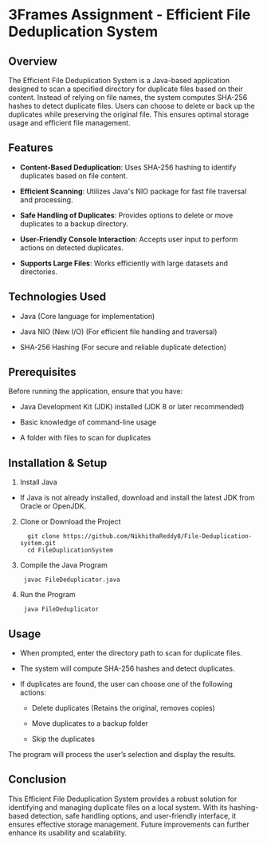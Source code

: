 # 3Frames Assignment - Efficient File Deduplication System


## Overview

The Efficient File Deduplication System is a Java-based application designed to scan a specified directory for duplicate files based on their content. Instead of relying on file names, the system computes SHA-256 hashes to detect duplicate files. Users can choose to delete or back up the duplicates while preserving the original file. This ensures optimal storage usage and efficient file management.



## Features

  - **Content-Based Deduplication**: Uses SHA-256 hashing to identify duplicates based on file content.
  
  - **Efficient Scanning**: Utilizes Java's NIO package for fast file traversal and processing.
  
  - **Safe Handling of Duplicates**: Provides options to delete or move duplicates to a backup directory.
  
  - **User-Friendly Console Interaction**: Accepts user input to perform actions on detected duplicates.
  
  - **Supports Large Files**: Works efficiently with large datasets and directories.

## Technologies Used

  - Java (Core language for implementation)

  - Java NIO (New I/O) (For efficient file handling and traversal)

  - SHA-256 Hashing (For secure and reliable duplicate detection)

## Prerequisites

   Before running the application, ensure that you have:

  - Java Development Kit (JDK) installed (JDK 8 or later recommended)
  
  - Basic knowledge of command-line usage
  
  - A folder with files to scan for duplicates

## Installation & Setup

  1. Install Java

  - If Java is not already installed, download and install the latest JDK from Oracle or OpenJDK.

  2. Clone or Download the Project
    
           git clone https://github.com/NikhithaReddy8/File-Deduplication-system.git
           cd FileDuplicationSystem

  3. Compile the Java Program

          javac FileDeduplicator.java

  4. Run the Program

          java FileDeduplicator

## Usage

  - When prompted, enter the directory path to scan for duplicate files.

  - The system will compute SHA-256 hashes and detect duplicates.

  - If duplicates are found, the user can choose one of the following actions:

      - Delete duplicates (Retains the original, removes copies)
      
      - Move duplicates to a backup folder
      
      - Skip the duplicates

The program will process the user’s selection and display the results.

## Conclusion

  This Efficient File Deduplication System provides a robust solution for identifying and managing duplicate files on a local system.
  With its hashing-based detection, safe handling options, and user-friendly interface, it ensures effective storage management. 
  Future improvements can further enhance its usability and scalability.


  










